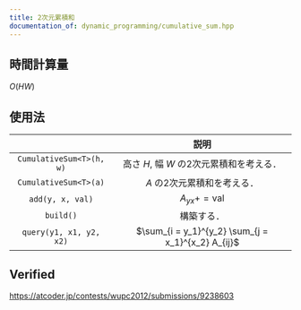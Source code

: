 ```yaml
---
title: 2次元累積和
documentation_of: dynamic_programming/cumulative_sum.hpp
---
```



## 時間計算量

$O(HW)$


## 使用法

||説明|
|:--:|:--:|
|`CumulativeSum<T>(h, w)`|高さ $H$, 幅 $W$ の2次元累積和を考える．|
|`CumulativeSum<T>(a)`|$A$ の2次元累積和を考える．|
|`add(y, x, val)`|$A_{yx} += \mathrm{val}$|
|`build()`|構築する．|
|`query(y1, x1, y2, x2)`|$\sum_{i = y_1}^{y_2} \sum_{j = x_1}^{x_2} A_{ij}$|


## Verified

https://atcoder.jp/contests/wupc2012/submissions/9238603
